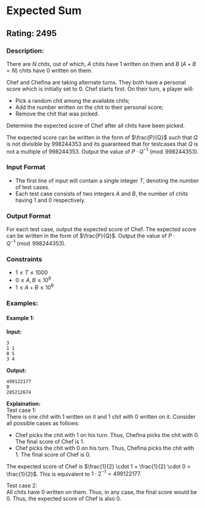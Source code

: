 # Expected Sum
## Rating: 2495
### Description:
There are $N$ chits, out of which, $A$ chits have $1$ written on them and $B$ ($A + B = N$) chits have $0$ written on them.

Chef and Chefina are taking alternate turns. They both have a personal score which is initially set to $0$. Chef starts first. On their turn, a player will:

* Pick a random chit among the available chits;
* Add the number written on the chit to their personal score;
* Remove the chit that was picked.

Determine the expected score of Chef after all chits have been picked.

The expected score can be written in the form of $\frac{P}{Q}$ such that $Q$ is not divisible by $998244353$ and its guaranteed that for testcases that $Q$ is not a multiple of $998244353$. Output the value of $P \cdot Q^{-1} \pmod{998244353}$.

### Input Format

* The first line of input will contain a single integer $T$, denoting the number of test cases.
* Each test case consists of two integers $A$ and $B$, the number of chits having $1$ and $0$ respectively.

### Output Format

For each test case, output the expected score of Chef.
The expected score can be written in the form of $\frac{P}{Q}$. Output the value of $P \cdot Q^{-1} \pmod{998244353}$.

### Constraints

* $1 \le T \le 1000$
* $0 \le A, B \le 10^9$
* $1 \le A+B \le 10^9$

### Examples:
#### Example 1:
**Input:**
```
3
1 1
0 5
3 4
```
**Output:**
```
499122177
0
285212674
```
**Explaination:**  
Test case 1:  
There is one chit with 1 written on it and 1 chit with 0 written on it. Consider all possible cases as follows:
* Chef picks the chit with 1 on his turn. Thus, Chefina picks the chit with 0. The final score of Chef is 1.
* Chef picks the chit with 0 on his turn. Thus, Chefina picks the chit with 1. The final score of Chef is 0.

The expected score of Chef is $\frac{1}{2} \cdot 1 + \frac{1}{2} \cdot 0 = \frac{1}{2}$. This is equivalent to $1 \cdot 2^{-1} = 499122177$.

Test case 2:  
All chits have 0 written on them. Thus, in any case, the final score would be 0. Thus, the expected score of Chef is also 0.